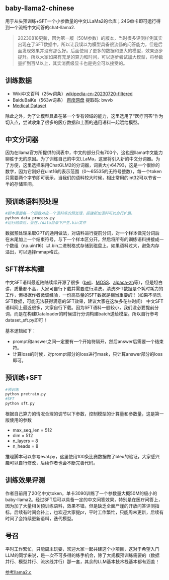 ## baby-llama2-chinese
用于从头预训练+SFT一个小参数量的中文LLaMa2的仓库；24G单卡即可运行得到一个流畅中文问答的chat-llama2.

>20230818更新，因为第一版（50M参数）的版本，当时很多评测样例其实出现在了SFT数据中，所以让我误以为模型具备很流畅的问答能力，但是后面发现效果并没有那么好。后面使用了更多的数据和更大的模型，效果逐步提升。所以大家如果有充足的算力和时间，可以逐步尝试加大模型，将参数量扩到百M以上，其实消费级显卡也是完全可以接受的。

## 训练数据
- Wiki中文百科（25w词条）[wikipedia-cn-20230720-filtered](https://huggingface.co/datasets/pleisto/wikipedia-cn-20230720-filtered)
- BaiduBaiKe（563w词条）
[百度网盘](https://pan.baidu.com/s/1jIpCHnWLTNYabftavo3DVw?pwd=bwvb)
 提取码: bwvb
- [Medical Dataset](https://huggingface.co/datasets/shibing624/medical/tree/main)

除此之外，为了让模型具备在某一个专有领域的能力，这里选用了“医疗问答”作为切入点，尝试收集了很多的医疗数据和上面的通用语料一起喂给模型。


## 中文分词器

因为在llama官方所提供的词表中，中文的部分只有700个，这也是llama中文能力聊胜于无的原因。为了训练自己的中文LLaMa，这里将引入新的中文分词器。为了方便，这里选择采用ChatGLM2的分词器，词表大小64793，这是一个很妙的数字，因为它刚好在uint16的表示范围（0～65535的无符号整数），每一个token只需要两个字节即可表示，当我们的语料较大时候，相比常用的int32可以节省一半的存储空间。

## 预训练语料预处理
```python
#脚本里面每一个函数对应一个语料库的预处理，搭建新加语料可以自行扩展。
python data_process.py
#运行结束后，会在./data目录下产生.bin文件
```
数据预处理采取GPT的通用做法，对语料进行提前分词，对一个样本做完分词后在末尾加上一个结束符号，与下一个样本区分开。然后将所有的训练语料拼接成一个数组（np.uint16）以.bin二进制格式存储到磁盘上。如果语料过大，避免内存溢出，可以选择mmap格式。

## SFT样本构建
中文SFT语料最近陆陆续续开源了很多（[bell](https://huggingface.co/datasets/BelleGroup/train_1M_CN)、[MOSS](https://github.com/OpenLMLab/MOSS/tree/main/SFT_data)、[alpaca-zh](https://huggingface.co/datasets/shibing624/alpaca-zh)等），但是坦白讲，质量都不高，大家可自行下载并需要进行清洗，清洗SFT数据是个耗时耗力的工作，但根据作者微调经验，一份高质量的SFT数据是相当重要的‼️（如果不清洗SFT数据，可能无法获得满意的SFT效果，建议大家在这块多花些时间）
中文SFT语料网上最近很多，大家自行下载。因为SFT语料一般较小，我们没必要提前分词，而是在构建Dataloader的时候进行分词构建batch送给模型。所以自行参考dataset_sft.py即可！

基本逻辑如下：
- prompt和answer之间一定要有一个开始符隔开，然后answer后需要一个结束符。
- 计算loss的时候，对prompt部分的loss进行mask，只计算answer部分的loss即可。

## 预训练+SFT

```python
#预训练
python pretrain.py
#SFT
python sft.py
```
根据自己算力的情况合理的调节以下参数，控制模型的计算量和参数量，这是第一版使用的参数
- max_seq_len = 512
- dim = 512
- n_layers = 8
- n_heads = 8

推理脚本可以参考eval.py，这里使用100条比赛数据做了bleu的验证，大家感兴趣可以自行修改，后续作者也会不断完善代码。

## 训练效果评测
作者目前用了20亿中文token，单卡3090训练了一个参数量大概50M的极小的baby-llama2。经过SFT后可以具备一定的中文问答效果，特别是在医疗问答上，因为加了大量相关预训练语料，效果不错。但是缺乏全面严谨的开放问答评测指标，后续有时间会补上，也欢迎大家提pr，平时工作繁忙，只能周末更新，后续有时间了会持续更新语料，迭代模型。
## 号召
平时工作繁忙，只能周末玩耍，欢迎大家一起共建这个小项目，这对于希望入门LLM的同学来说，是一次不可多得的练手机会，除了大规模预训练需要的（数据并行、模型并行、流水线并行）那一套，其余的LLM基本技术栈基本都有涵盖！


[参考llama2.c](https://github.com/karpathy/llama2.c)
